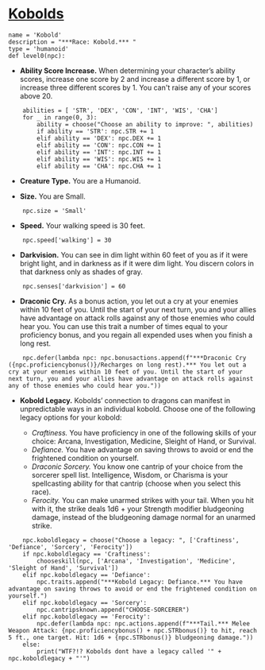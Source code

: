 # [Kobolds](../Creatures/Kobolds.md)

```
name = 'Kobold'
description = "***Race: Kobold.*** "
type = 'humanoid'
def level0(npc):
```

* **Ability Score Increase.** When determining your character’s ability scores, increase one score by 2 and increase a different score by 1, or increase three different scores by 1. You can't raise any of your scores above 20.

```
    abilities = [ 'STR', 'DEX', 'CON', 'INT', 'WIS', 'CHA']
    for _ in range(0, 3):
        ability = choose("Choose an ability to improve: ", abilities)
        if ability == 'STR': npc.STR += 1
        elif ability == 'DEX': npc.DEX += 1
        elif ability == 'CON': npc.CON += 1
        elif ability == 'INT': npc.INT += 1
        elif ability == 'WIS': npc.WIS += 1
        elif ability == 'CHA': npc.CHA += 1
```

* **Creature Type.** You are a Humanoid.

* **Size.** You are Small.

```
    npc.size = 'Small'
```

* **Speed.** Your walking speed is 30 feet.

```
    npc.speed['walking'] = 30
```

* **Darkvision.** You can see in dim light within 60 feet of you as if it were bright light, and in darkness as if it were dim light. You discern colors in that darkness only as shades of gray.

```
    npc.senses['darkvision'] = 60
```

* **Draconic Cry.** As a bonus action, you let out a cry at your enemies within 10 feet of you. Until the start of your next turn, you and your allies have advantage on attack rolls against any of those enemies who could hear you. You can use this trait a number of times equal to your proficiency bonus, and you regain all expended uses when you finish a long rest.

```
    npc.defer(lambda npc: npc.bonusactions.append(f"***Draconic Cry ({npc.proficiencybonus()}/Recharges on long rest).*** You let out a cry at your enemies within 10 feet of you. Until the start of your next turn, you and your allies have advantage on attack rolls against any of those enemies who could hear you."))
```

* **Kobold Legacy.** Kobolds’ connection to dragons can manifest in unpredictable ways in an individual kobold. Choose one of the following legacy options for your kobold:

    * *Craftiness.* You have proficiency in one of the following skills of your choice: Arcana, Investigation, Medicine, Sleight of Hand, or Survival.
    * *Defiance.* You have advantage on saving throws to avoid or end the frightened condition on yourself.
    * *Draconic Sorcery.* You know one cantrip of your choice from the sorcerer spell list. Intelligence, Wisdom, or Charisma is your spellcasting ability for that cantrip (choose when you select this race).
    * *Ferocity.* You can make unarmed strikes with your tail. When you hit with it, the strike deals 1d6 + your Strength modifier bludgeoning damage, instead of the bludgeoning damage normal for an unarmed strike.

```
    npc.koboldlegacy = choose("Choose a legacy: ", ['Craftiness', 'Defiance', 'Sorcery', 'Ferocity'])
    if npc.koboldlegacy == 'Craftiness':
        chooseskill(npc, ['Arcana', 'Investigation', 'Medicine', 'Sleight of Hand', 'Survival'])
    elif npc.koboldlegacy == 'Defiance':
        npc.traits.append("***Kobold Legacy: Defiance.*** You have advantage on saving throws to avoid or end the frightened condition on yourself.")
    elif npc.koboldlegacy == 'Sorcery':
        npc.cantripsknown.append("CHOOSE-SORCERER")
    elif npc.koboldlegacy == 'Ferocity':
        npc.defer(lambda npc: npc.actions.append(f"***Tail.*** Melee Weapon Attack: {npc.proficiencybonus() + npc.STRbonus()} to hit, reach 5 ft., one target. Hit: 1d6 + {npc.STRbonus()} bludgeoning damage."))
    else:
        print("WTF?!? Kobolds dont have a legacy called '" + npc.koboldlegacy + "'")
```
